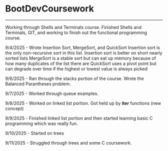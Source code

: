 # BootDevCoursework
---
Working through Shells and Terminals course.
Finished Shells and Terminals, GIT, and working to finish out the functional programming course. 

9/4/2025 - Wrote Insertion Sort, MergeSort, and QuickSort
Insertion sort is the only non-recursive sort in this list. 
  Insertion sort is better on short nearly sorted lists
  MergeSort is a stable sort but can eat up memory because of how many duplicates of the list there are
  QuickSort uses a pivot point but can degrade over time if the highest or lowest value is always picked

9/6/2025 - Ran through the stacks portion of the course. Wrote the Balanced Parantheses problem.

9/7/2025 - Worked through queue examples.

9/8/2025 - Worked on linked list portion. Got held up by __iter__ functions (new concept)

9/9/2025 - Finished linked list portion and then started learning basic C programming which was really fun. 

9/10/2025 - Started on trees

9/11/2025 - Struggled through trees and some C coursework. 
